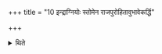 +++
title = "10 इन्द्राग्नियोः स्तोमेन राजपुरोहितावुभावेकर्द्धि"

+++

<details><summary>थिते</summary>

10. The Adhvaryu should cause a king and his chaplain both together (desirous of) one prosperity (the sacrifice named) Indrāgnyoḥ stoma. 
</details>
